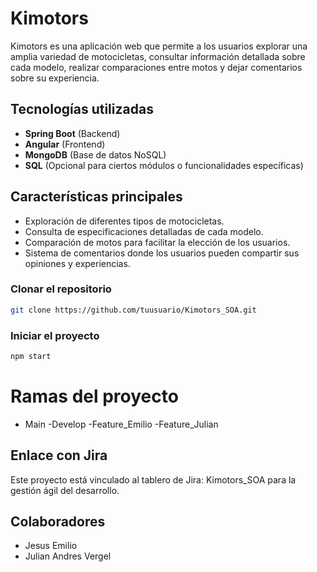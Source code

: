 # Kimotors

Kimotors es una aplicación web que permite a los usuarios explorar una amplia variedad de motocicletas, consultar información detallada sobre cada modelo, realizar comparaciones entre motos y dejar comentarios sobre su experiencia.

## Tecnologías utilizadas

- **Spring Boot** (Backend)
- **Angular** (Frontend)
- **MongoDB** (Base de datos NoSQL)
- **SQL** (Opcional para ciertos módulos o funcionalidades específicas)

## Características principales

- Exploración de diferentes tipos de motocicletas.
- Consulta de especificaciones detalladas de cada modelo.
- Comparación de motos para facilitar la elección de los usuarios.
- Sistema de comentarios donde los usuarios pueden compartir sus opiniones y experiencias.

### Clonar el repositorio

```bash
git clone https://github.com/tuusuario/Kimotors_SOA.git
```

### Iniciar el proyecto

```bash
npm start
```

# Ramas del proyecto

- Main
 -Develop
  -Feature_Emilio
  -Feature_Julian

## Enlace con Jira

Este proyecto está vinculado al tablero de Jira: Kimotors_SOA para la gestión ágil del desarrollo.

## Colaboradores

- Jesus Emilio
- Julian Andres Vergel